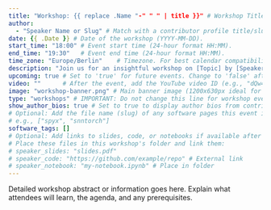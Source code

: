 ```yaml
---
title: "Workshop: {{ replace .Name "-" " " | title }}" # Workshop Title: Clear & concise (50-60 chars). Include speaker/topic if possible for SEO.
author:
  - "Speaker Name or Slug" # Match with a contributor profile title/slug. Add more authors if needed.
date: {{ .Date }} # Date of the workshop (YYYY-MM-DD).
start_time: "18:00" # Event start time (24-hour format HH:MM).
end_time: "19:30"   # Event end time (24-hour format HH:MM).
time_zone: "Europe/Berlin"    # Timezone. For best calendar compatibility, use an IANA Time Zone name like "Europe/Berlin" or "America/New_York".
description: "Join us for an insightful workshop on [Topic] by [Speaker Name]. Discover [Key Takeaway 1] and explore [Key Takeaway 2] in neuromorphic computing."
upcoming: true # Set to 'true' for future events. Change to 'false' after the event.
video: ""      # After the event, add the YouTube video ID (e.g., "dQw4w9WgXcQ").
image: "workshop-banner.png" # Main banner image (1200x630px ideal for sharing). Place in this workshop's folder.
type: "workshops" # IMPORTANT: Do not change this line for workshop events.
show_author_bios: true # Set to true to display author bios from contributor profiles.
# Optional: Add the file name (slug) of any software pages this event is related to.
# e.g., ["spyx", "snntorch"]
software_tags: []
# Optional: Add links to slides, code, or notebooks if available after the workshop.
# Place these files in this workshop's folder and link them:
# speaker_slides: "slides.pdf"
# speaker_code: "https://github.com/example/repo" # External link
# speaker_notebook: "my-notebook.ipynb" # Place in folder
---
```

<!-- For best calendar compatibility, use an IANA Time Zone name like 'Europe/Berlin' or 'America/New_York'. See https://en.wikipedia.org/wiki/List_of_tz_database_time_zones -->
Detailed workshop abstract or information goes here.
Explain what attendees will learn, the agenda, and any prerequisites.